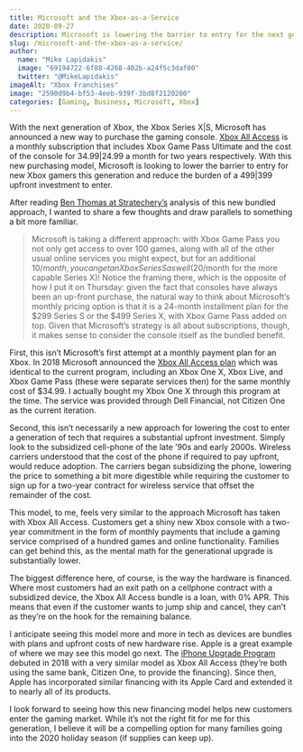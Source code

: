```yaml
---
title: Microsoft and the Xbox-as-a-Service
date: 2020-09-27
description: Microsoft is lowering the barrier to entry for the next generation of its gaming console. How does this compare to previous programs and the subsided cell phone industry of the early 2000s?
slug: /microsoft-and-the-xbox-as-a-service/
author:
  name: "Mike Lapidakis"
  image: "69194722-6f88-4268-402b-a24f5c3daf00"
  twitter: "@MikeLapidakis"
imageAlt: "Xbox Franchises"
image: "2590d9b4-bf53-4eeb-939f-3bd8f2120200"
categories: [Gaming, Business, Microsoft, Xbox]
---
```


With the next generation of Xbox, the Xbox Series X|S, Microsoft has announced a new way to purchase the gaming console. [Xbox All Access](https://www.xbox.com/en-US/xbox-all-access/) is a monthly subscription that includes Xbox Game Pass Ultimate and the cost of the console for $34.99|$24.99 a month for two years respectively. With this new purchasing model, Microsoft is looking to lower the barrier to entry for new Xbox gamers this generation and reduce the burden of a $499|$399 upfront investment to enter.

After reading [Ben Thomas at Stratechery’s](https://stratechery.com/2020/2020-bundles/) analysis of this new bundled approach, I wanted to share a few thoughts and draw parallels to something a bit more familiar.

> Microsoft is taking a different approach: with Xbox Game Pass you not only get access to over 100 games, along with all of the other usual online services you might expect, but for an additional $10/month, you can get an Xbox Series S as well ($20/month for the more capable Series X)! Notice the framing there, which is the opposite of how I put it on Thursday: given the fact that consoles have always been an up-front purchase, the natural way to think about Microsoft’s monthly pricing option is that it is a 24-month installment plan for the $299 Series S or the $499 Series X, with Xbox Game Pass added on top. Given that Microsoft’s strategy is all about subscriptions, though, it makes sense to consider the console itself as the bundled benefit.

First, this isn’t Microsoft’s first attempt at a monthly payment plan for an Xbox. In 2018 Microsoft announced the [Xbox All Access plan](https://www.cnbc.com/2018/08/27/microsoft-xbox-all-access-starts-at-22-a-month.html) which was identical to the current program, including an Xbox One X, Xbox Live, and Xbox Game Pass (these were separate services then) for the same monthly cost of $34.99. I actually bought my Xbox One X through this program at the time. The service was provided through Dell Financial, not Citizen One as the current iteration.

Second, this isn’t necessarily a new approach for lowering the cost to enter a generation of tech that requires a substantial upfront investment. Simply look to the subsidized cell-phone of the late ’90s and early 2000s. Wireless carriers understood that the cost of the phone if required to pay upfront, would reduce adoption. The carriers began subsidizing the phone, lowering the price to something a bit more digestible while requiring the customer to sign up for a two-year contract for wireless service that offset the remainder of the cost.

This model, to me, feels very similar to the approach Microsoft has taken with Xbox All Access. Customers get a shiny new Xbox console with a two-year commitment in the form of monthly payments that include a gaming service comprised of a hundred games and online functionality. Families can get behind this, as the mental math for the generational upgrade is substantially lower.

The biggest difference here, of course, is the way the hardware is financed. Where most customers had an exit path on a cellphone contract with a subsidized device, the Xbox All Access bundle is a loan, with 0% APR. This means that even if the customer wants to jump ship and cancel, they can’t as they’re on the hook for the remaining balance.

I anticipate seeing this model more and more in tech as devices are bundles with plans and upfront costs of new hardware rise. Apple is a great example of where we may see this model go next. The [iPhone Upgrade Program](https://www.macworld.com/article/3225348/iphone-upgrade-program-faq.html) debuted in 2018 with a very similar model as Xbox All Access (they’re both using the same bank, Citizen One, to provide the financing). Since then, Apple has incorporated similar financing with its Apple Card and extended it to nearly all of its products.

I look forward to seeing how this new financing model helps new customers enter the gaming market. While it’s not the right fit for me for this generation, I believe it will be a compelling option for many families going into the 2020 holiday season (if supplies can keep up).
